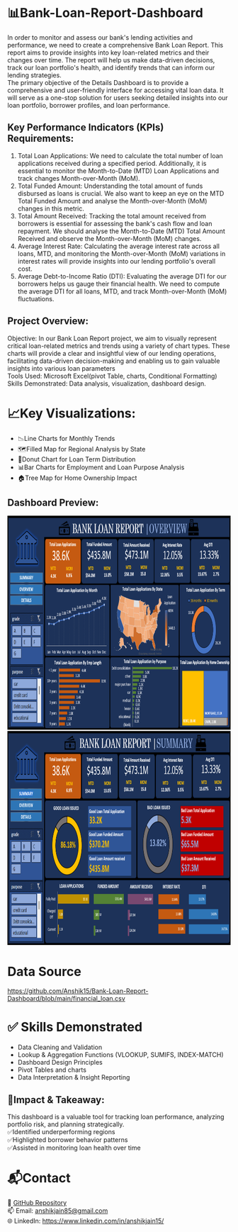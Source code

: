 # 📊Bank-Loan-Report-Dashboard
In order to monitor and assess our bank's lending activities and performance, we need to create a comprehensive Bank Loan Report. This report aims to provide insights into key loan-related metrics and their changes over time. The report will help us make data-driven decisions, track our loan portfolio's health, and identify trends that can inform our lending strategies.       
            The primary objective of the Details Dashboard is to provide a comprehensive and user-friendly interface for accessing vital loan data. It will serve as a one-stop solution for users seeking detailed insights into our loan portfolio, borrower profiles, and loan performance.

## Key Performance Indicators (KPIs) Requirements:
1.	Total Loan Applications: We need to calculate the total number of loan applications received during a specified period. Additionally, it is essential to monitor the Month-to-Date (MTD) Loan Applications and track changes Month-over-Month (MoM).     
2.	Total Funded Amount: Understanding the total amount of funds disbursed as loans is crucial. We also want to keep an eye on the MTD Total Funded Amount and analyse the Month-over-Month (MoM) changes in this metric.       
3.	Total Amount Received: Tracking the total amount received from borrowers is essential for assessing the bank's cash flow and loan repayment. We should analyse the Month-to-Date (MTD) Total Amount Received and observe the Month-over-Month (MoM) changes.    
4.	Average Interest Rate: Calculating the average interest rate across all loans, MTD, and monitoring the Month-over-Month (MoM) variations in interest rates will provide insights into our lending portfolio's overall cost.      
5.	Average Debt-to-Income Ratio (DTI): Evaluating the average DTI for our borrowers helps us gauge their financial health. We need to compute the average DTI for all loans, MTD, and track Month-over-Month (MoM) fluctuations.

## Project Overview:   
Objective: In our Bank Loan Report project, we aim to visually represent critical loan-related metrics and trends using a variety of chart types. These charts will provide a clear and insightful view of our lending operations, facilitating data-driven decision-making and enabling us to gain valuable insights into various loan parameters       
Tools Used: Microsoft Excel(pivot Table, charts, Conditional Formatting)     
Skills Demonstrated: Data analysis, visualization, dashboard design.   

# 📈Key Visualizations:
- 📉Line Charts for Monthly Trends
- 🗺️Filled Map for Regional Analysis by State
- 🍩Donut Chart for Loan Term Distribution
- 📊Bar Charts for Employment and Loan Purpose Analysis
- 🏠Tree Map for Home Ownership Impact

## Dashboard Preview:
<img width="1801" height="483" alt="image" src="https://github.com/Anshik15/Bank-Loan-Report-Dashboard/blob/main/Bank_report_dashbord(overview).png" />
<img width="1801" height="483" alt="image" src="https://github.com/Anshik15/Bank-Loan-Report-Dashboard/blob/main/Bank_report_dashbord(summary).png" />

# Data Source
https://github.com/Anshik15/Bank-Loan-Report-Dashboard/blob/main/financial_loan.csv

# ✅ Skills Demonstrated
- Data Cleaning and Validation    
- Lookup & Aggregation Functions (VLOOKUP, SUMIFS, INDEX-MATCH)    
- Dashboard Design Principles     
- Pivot Tables and charts     
- Data Interpretation & Insight Reporting    

## 🎯Impact & Takeaway:    
This dashboard is a valuable tool for tracking loan performance, analyzing portfolio risk, and planning strategically.     
✅Identified underperforming regions       
✅Highlighted borrower behavior patterns       
✅Assisted in monitoring loan health over time       

# 📬Contact     
🔗 [GitHub Repository](https://github.com/)      
📫 Email: anshikjain85@gmail.com      
🌐 LinkedIn: https://www.linkedin.com/in/anshikjain15/



